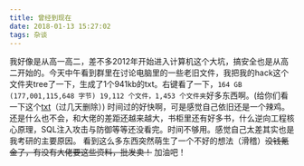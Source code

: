 ```yaml
---
title: 曾经到现在
date: 2018-01-13 15:27:02
tags: 杂谈
---
```

我好像是从高一高二，差不多2012年开始进入计算机这个大坑，搞安全也是从高二开始的。今天中午看到群里在讨论电脑里的一些老旧文件，我把我的hack这个文件夹tree了一下，生成了1个941kb的txt。右键看了一下，`164 GB (177,001,115,648 字节) 19,112 个文件，1,453 个文件夹`好多东西啊。(给你们看一下这个[txt](tree.txt)（过几天删除）)
时间过的好快啊，可是感觉自己依旧还是一个辣鸡。还是什么也不会，和大佬的差距还越来越大，书柜里还有好多书，什么逆向工程核心原理，SQL注入攻击与防御等等还没看完。时间不够用。感觉自己太差其实也是我考研的主要原因。
看到这么多东西突然萌生了一个不好的想法（滑稽）~~没钱氪金了，有没有大佬要这些资料，批发卖！~~
加油吧！